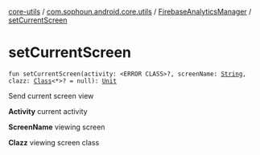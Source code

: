 [core-utils](../../index.md) / [com.sophoun.android.core.utils](../index.md) / [FirebaseAnalyticsManager](index.md) / [setCurrentScreen](./set-current-screen.md)

# setCurrentScreen

`fun setCurrentScreen(activity: <ERROR CLASS>?, screenName: `[`String`](https://kotlinlang.org/api/latest/jvm/stdlib/kotlin/-string/index.html)`, clazz: `[`Class`](https://docs.oracle.com/javase/6/docs/api/java/lang/Class.html)`<*>? = null): `[`Unit`](https://kotlinlang.org/api/latest/jvm/stdlib/kotlin/-unit/index.html)

Send current screen view

**Activity**
current activity

**ScreenName**
viewing screen

**Clazz**
viewing screen class

